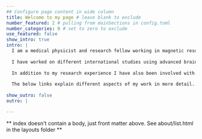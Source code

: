 ```yaml
---
## Configure page content in wide column
title: Welcome to my page # leave blank to exclude
number_featured: 2 # pulling from mainSections in config.toml
number_categories: 0 # set to zero to exclude
use_featured: false
show_intro: true
intro: |
  I am a medical physicist and research fellow working in magnetic resonance imaging (MRI) research at the University of Edinburgh. Most of my research focuses on measuring how well blood vessels are working using MRI. I have worked at the University of Edinburgh since 2016, before which I completed my PhD at the University of Aberdeen (2012-2016) working on brain imaging, and degrees in applied and pure mathematics (Heriot-Watt University and University of Glasgow).
  
  I have worked on different international studies using advanced brain imaging and image analysis techniques to understand how damage to the brain causes more severe disease. I was heavily involved with the H2020 funded SVDs\@Target project as well as a Leducq Transatlantic Network on perivascular spaces. 
  
  In addition to my research experience I have also been involved with teaching through Edinburgh Imaging Academy. I have also supervised several student projects at Masters and Honours level, as well as a PhD student (Emilie Sleight) due to submit in the coming months.
  
  The below links explain different aspects of my work in more detail.
  
show_outro: false
outro: |

---
```


** index doesn't contain a body, just front matter above.
See about/list.html in the layouts folder **